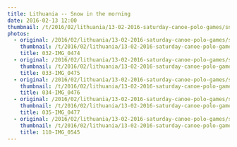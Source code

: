 ```yaml
---
title: Lithuania -- Snow in the morning
date: 2016-02-13 12:00
thumbnail: /t/2016/02/lithuania/13-02-2016-saturday-canoe-polo-games/snow-in-the-morning/032-img_0474.jpg
photos:
  - original: /2016/02/lithuania/13-02-2016-saturday-canoe-polo-games/snow-in-the-morning/032-img_0474.jpg
    thumbnail: /t/2016/02/lithuania/13-02-2016-saturday-canoe-polo-games/snow-in-the-morning/032-img_0474.jpg
    title: 032-IMG_0474
  - original: /2016/02/lithuania/13-02-2016-saturday-canoe-polo-games/snow-in-the-morning/033-img_0475.jpg
    thumbnail: /t/2016/02/lithuania/13-02-2016-saturday-canoe-polo-games/snow-in-the-morning/033-img_0475.jpg
    title: 033-IMG_0475
  - original: /2016/02/lithuania/13-02-2016-saturday-canoe-polo-games/snow-in-the-morning/034-img_0476.jpg
    thumbnail: /t/2016/02/lithuania/13-02-2016-saturday-canoe-polo-games/snow-in-the-morning/034-img_0476.jpg
    title: 034-IMG_0476
  - original: /2016/02/lithuania/13-02-2016-saturday-canoe-polo-games/snow-in-the-morning/035-img_0477.jpg
    thumbnail: /t/2016/02/lithuania/13-02-2016-saturday-canoe-polo-games/snow-in-the-morning/035-img_0477.jpg
    title: 035-IMG_0477
  - original: /2016/02/lithuania/13-02-2016-saturday-canoe-polo-games/snow-in-the-morning/110-img_0545.jpg
    thumbnail: /t/2016/02/lithuania/13-02-2016-saturday-canoe-polo-games/snow-in-the-morning/110-img_0545.jpg
    title: 110-IMG_0545
---
```

